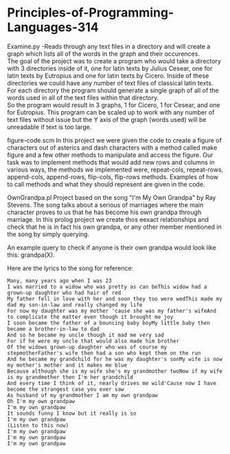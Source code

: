 # Principles-of-Programming-Languages-314

Examine.py 
  -Reads through any text files in a directory and will create a graph which lists all of the words in the graph and their occurences.  
  The goal of the project was to create a program who would take a directory with 3 directories inside of it, one for latin texts by Julius Cesear, 
  one for latin texts by Eutropius and one for latin texts by Cicero.  Inside of these directories we could have any number of text files of classical 
  latin texts.  For each directory the program should generate a single graph of all of the words used in all of the text files within that directory.  
  So the program would result in 3 graphs, 1 for Cicero, 1 for Cesear, and one for Eutropius.  This program can be scaled up to work with any number of 
  text files without issue but the Y axis of the graph (words used) will be unreadable if text is too large.  

figure-code.scm
  In this project we were given the code to create a figure of characters out of asterics and dash characters with a method called make figure and a few other 
  methods to manipulate and access the figure.  Our task was to implement methods that would add new rows and columns in various ways, the methods we implemented 
  were, repeat-cols, repeat-rows, append-cols, append-rows, flip-cols, flip-rows methods.  Examples of how to call methods and what they should represent are 
  given in the code.

OwnGrandpa.pl
  Project based on the song "I'm My Own Grandpa" by Ray Stevens.  The song talks about a serious of marriages where the main character proves to 
  us that he has become his own grandpa through marriage.  In this prolog project we create thos eexact relationships and check that he is in fact 
  his own grandpa, or any other member mentioned in the song by simply querying.
  
  An example query to check if anyone is their own grandpa would look like this:
    grandpa(X).
    
  Here are the lyrics to the song for reference:
  
    Many, many years ago when I was 23
    I was married to a widow who was pretty as can beThis widow had a grown-up daughter who had hair of red
    My father fell in love with her and soon they too were wedThis made my dad my son-in-law and really changed my life
    For now my daughter was my mother 'cause she was my father's wifeAnd to complicate the matter even though it brought me joy
    I soon became the father of a bouncing baby boyMy little baby then became a brother-in-law to dad
    And so he became my uncle though it mad me very sad
    For if he were my uncle that would also made him brother
    Of the widows grown-up daughter who was of course my stepmotherFather's wife then had a son who kept them on the run
    And he became my grandchild for he was my daughter's sonMy wife is now my mother's mother and it makes me blue
    Because although she is my wife she's my grandmother twoNow if my wife is my grandmother then I'm her grandchild
    And every time I think of it, nearly drives me wild'Cause now I have become the strangest case you ever saw
    As husband of my grandmother I am my own grandpaw
    Oh I'm my own grandpaw
    I'm my own grandpaw
    It sounds funny I know but it really is so
    I'm my own grandpaw
    (Listen to this now)
    I'm my own grandpaw
    I'm my own grandpaw
    I'm my own grandpaw

